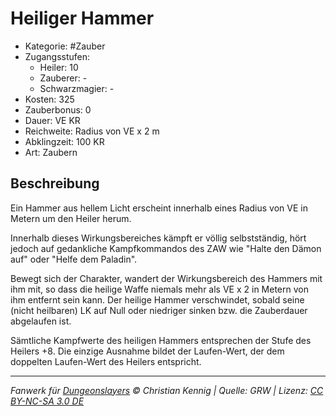 # Heiliger Hammer

- Kategorie: #Zauber
- Zugangsstufen:
  - Heiler: 10
  - Zauberer: -
  - Schwarzmagier: -
- Kosten: 325
- Zauberbonus: 0
- Dauer: VE KR
- Reichweite: Radius von VE x 2 m
- Abklingzeit: 100 KR
- Art: Zaubern

## Beschreibung

Ein Hammer aus hellem Licht erscheint innerhalb eines Radius von VE in Metern um den Heiler herum.

Innerhalb dieses Wirkungsbereiches kämpft er völlig selbstständig, hört jedoch auf gedankliche Kampfkommandos des ZAW wie "Halte den Dämon auf" oder "Helfe dem Paladin".

Bewegt sich der Charakter, wandert der Wirkungsbereich des Hammers mit ihm mit, so dass die heilige Waffe niemals mehr als VE x 2 in Metern von ihm entfernt sein kann. Der heilige Hammer verschwindet, sobald seine (nicht heilbaren) LK auf Null oder niedriger sinken bzw. die Zauberdauer abgelaufen ist.

Sämtliche Kampfwerte des heiligen Hammers entsprechen der Stufe des Heilers +8. Die einzige Ausnahme bildet der Laufen-Wert, der dem doppelten Laufen-Wert des Heilers entspricht.

---

_Fanwerk für [Dungeonslayers](https://www.dungeonslayers.net/) © Christian Kennig | Quelle: GRW | Lizenz: [CC BY-NC-SA 3.0 DE](https://creativecommons.org/licenses/by-nc-sa/3.0/de/)_
